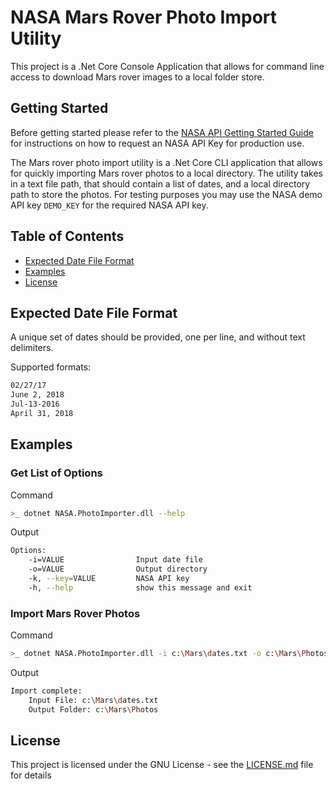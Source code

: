 # NASA Mars Rover Photo Import Utility

This project is a .Net Core Console Application that allows for command line access to download Mars rover images to a local folder store.

## Getting Started

Before getting started please refer to the [NASA API Getting Started Guide](https://api.nasa.gov) for instructions on how to request an NASA API Key for production use.

The Mars rover photo import utility is a .Net Core CLI application that allows for quickly importing Mars rover photos to a local directory. The utility takes in a text file path, that should contain a list of dates, and a local directory path to store the photos. For testing purposes you may use the NASA demo API key `DEMO_KEY` for the required NASA API key.

## Table of Contents

- [Expected Date File Format](#ExpectedDateFileFormat)
- [Examples](#Examples)
- [License](#License)

## Expected Date File Format

A unique set of dates should be provided, one per line, and without text delimiters.

Supported formats:

```txt
02/27/17
June 2, 2018
Jul-13-2016
April 31, 2018
```

## Examples

### Get List of Options

Command

```bash
>_ dotnet NASA.PhotoImporter.dll --help
```

Output

```bash
Options:
    -i=VALUE                Input date file
    -o=VALUE                Output directory
    -k, --key=VALUE         NASA API key
    -h, --help              show this message and exit
```

### Import Mars Rover Photos

Command

```bash
>_ dotnet NASA.PhotoImporter.dll -i c:\Mars\dates.txt -o c:\Mars\Photos -k DEMO_KEY
```

Output

```bash
Import complete:
    Input File: c:\Mars\dates.txt
    Output Folder: c:\Mars\Photos
```

### 

## License

This project is licensed under the GNU License - see the [LICENSE.md](../LICENSE.md) file for details
